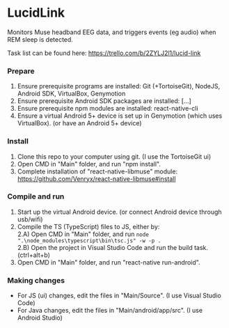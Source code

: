 # LucidLink
Monitors Muse headband EEG data, and triggers events (eg audio) when REM sleep is detected.

Task list can be found here: https://trello.com/b/2ZYLJ2l1/lucid-link

### Prepare

1) Ensure prerequisite programs are installed: Git (+TortoiseGit), NodeJS, Android SDK, VirtualBox, Genymotion  
2) Ensure prerequisite Android SDK packages are installed: [...]  
3) Ensure prerequisite npm modules are installed: react-native-cli  
4) Ensure a virtual Android 5+ device is set up in Genymotion (which uses VirtualBox). (or have an Android 5+ device)  

### Install

1) Clone this repo to your computer using git. (I use the TortoiseGit ui)  
2) Open CMD in "Main" folder, and run "npm install".  
3) Complete installation of "react-native-libmuse" module: https://github.com/Venryx/react-native-libmuse#install  

### Compile and run

1) Start up the virtual Android device. (or connect Android device through usb/wifi)  
2) Compile the TS (TypeScript) files to JS, either by:  
2.A) Open CMD in "Main" folder, and run ```node ".\node_modules\typescript\bin\tsc.js" -w -p .```  
2.B) Open the project in Visual Studio Code and run the build task. (ctrl+alt+b)  
3) Open CMD in "Main" folder, and run "react-native run-android".  

### Making changes

* For JS (ui) changes, edit the files in "Main/Source". (I use Visual Studio Code)  
* For Java changes, edit the files in "Main/android/app/src". (I use Android Studio)  